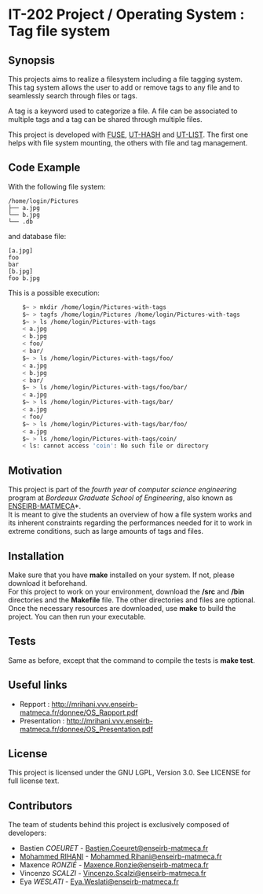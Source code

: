# IT-202 Project / Operating System : Tag file system

## Synopsis
This projects aims to realize a filesystem including a file tagging system. This tag system allows the user to add or remove tags to any file and to seamlessly search through files or tags.

A tag is a keyword used to categorize a file. A file can be associated to multiple tags and a tag can be shared through multiple files.

This project is developed with [FUSE][], [UT-HASH][] and [UT-LIST][]. The first one helps with file system mounting, the others with file and tag management.

## Code Example

With the following file system:
```
/home/login/Pictures
├── a.jpg
└── b.jpg
└── .db
```

and database file:
```
[a.jpg]
foo
bar
[b.jpg]
foo b.jpg
```

This is a possible execution:
```bash
    $~ > mkdir /home/login/Pictures-with-tags
    $~ > tagfs /home/login/Pictures /home/login/Pictures-with-tags
    $~ > ls /home/login/Pictures-with-tags
    < a.jpg
    < b.jpg
    < foo/
    < bar/
    $~ > ls /home/login/Pictures-with-tags/foo/
    < a.jpg
    < b.jpg
    < bar/
    $~ > ls /home/login/Pictures-with-tags/foo/bar/
    < a.jpg
    $~ > ls /home/login/Pictures-with-tags/bar/
    < a.jpg
    < foo/
    $~ > ls /home/login/Pictures-with-tags/bar/foo/
    < a.jpg
    $~ > ls /home/login/Pictures-with-tags/coin/
    < ls: cannot access 'coin': No such file or directory
```

## Motivation

This project is part of the *fourth year* of *computer science engineering* program at *Bordeaux Graduate School of Engineering*, also known as [ENSEIRB-MATMECA][]*.  
It is meant to give the students an overview of how a file system works and its inherent constraints regarding the performances needed for it to work in extreme conditions, such as large amounts of tags and files.

## Installation

Make sure that you have **make** installed on your system. If not, please download it beforehand.  
For this project to work on your environment, download the **/src** and **/bin** directories and the **Makefile** file. The other directories and files are optional.
Once the necessary resources are downloaded, use **make** to build the project. You can then run your executable.

## Tests

Same as before, except that the command to compile the tests is **make test**.

## Useful links

- Repport : http://mrihani.vvv.enseirb-matmeca.fr/donnee/OS_Rapport.pdf
- Presentation : http://mrihani.vvv.enseirb-matmeca.fr/donnee/OS_Presentation.pdf

## License

This project is licensed under the GNU LGPL, Version 3.0. See LICENSE for full license text.

## Contributors

The team of students behind this project is exclusively composed of developers:
- Bastien *COEURET* - Bastien.Coeuret@enseirb-matmeca.fr
- [Mohammed RIHANI][] - Mohammed.Rihani@enseirb-matmeca.fr
- Maxence *RONZIÉ* - Maxence.Ronzie@enseirb-matmeca.fr
- Vincenzo *SCALZI* - Vincenzo.Scalzi@enseirb-matmeca.fr
- Eya *WESLATI* - Eya.Weslati@enseirb-matmeca.fr


[FUSE]: https://github.com/libfuse/libfuse
[UT-HASH]: https://troydhanson.github.io/uthash/userguide.html
[UT-LIST]: https://troydhanson.github.io/uthash/utlist.html
[ENSEIRB-MATMECA]: http://www.enseirb-matmeca.fr
[Bordeaux-INP]: https://www.bordeaux-inp.fr/
[Mohammed RIHANI]: http://mrihani.vvv.enseirb-matmeca.fr
